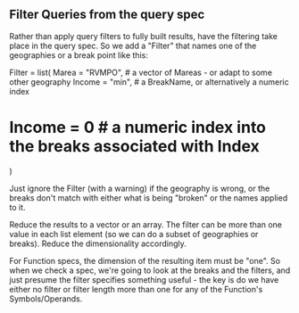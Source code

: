 ## Filter Queries from the query spec

Rather than apply query filters to fully built results, have the filtering take place in the query
spec. So we add a "Filter" that names one of the geographies or a break point like this:

Filter = list(
  Marea = "RVMPO",   # a vector of Mareas - or adapt to some other geography
  Income = "min",    # a BreakName, or alternatively a numeric index
  # Income = 0       # a numeric index into the breaks associated with Index
)

Just ignore the Filter (with a warning) if the geography is wrong, or the breaks don't match
with either what is being "broken" or the names applied to it.

Reduce the results to a vector or an array. The filter can be more than one value in each list
element (so we can do a subset of geographies or breaks). Reduce the dimensionality accordingly.

For Function specs, the dimension of the resulting item must be "one". So when we check a spec,
we're going to look at the breaks and the filters, and just presume the filter specifies
something useful - the key is do we have either no filter or filter length more than one for
any of the Function's Symbols/Operands.